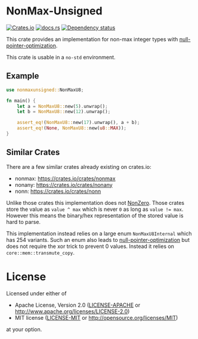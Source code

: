 # NonMax-Unsigned

[![Crates.io](https://img.shields.io/crates/v/nonmaxunsigned.svg)](https://crates.io/crates/nonmaxunsigned)
[![docs.rs](https://img.shields.io/docsrs/nonmaxunsigned)](https://docs.rs/nonmaxunsigned/1.0.0)
[![Dependency status](https://deps.rs/repo/github/Wasabi375/nonmaxunsigned/status.svg)](https://deps.rs/repo/github/Wasabi375/nonmaxunsigned)

This crate provides an implementation for non-max integer types
with [null-pointer-optimization].

This crate is usable in a `no-std` environment.

## Example

```rust
use nonmaxunsigned::NonMaxU8;

fn main() {
    let a = NonMaxU8::new(5).unwrap();
    let b = NonMaxU8::new(12).unwrap();

    assert_eq!(NonMaxU8::new(17).unwrap(), a + b);
    assert_eq!(None, NonMaxU8::new(u8::MAX));
}
```

## Similar Crates

There are a few similar crates already existing on crates.io:

* nonmax: <https://crates.io/crates/nonmax>
* nonany: <https://crates.io/crates/nonany>
* nonn: <https://crates.io/crates/nonn>

Unlike those crates this implementation does not [NonZero](https://doc.rust-lang.org/stable/std/num/struct.NonZero.html).
Those crates store the value as `value ^ max` which is never `0` as long as `value != max`.
However this means the binary/hex representation of the stored value is hard to parse.

This implementation instead relies on a large enum `NonMaxU8Internal` which has 254 variants.
Such an enum also leads to [null-pointer-optimization] but does not require the xor trick
to prevent 0 values.
Instead it relies on `core::mem::transmute_copy`.

# License

Licensed under either of

 * Apache License, Version 2.0
   ([LICENSE-APACHE](LICENSE-APACHE) or <http://www.apache.org/licenses/LICENSE-2.0>)
 * MIT license
   ([LICENSE-MIT](LICENSE-MIT) or <http://opensource.org/licenses/MIT>)

at your option.

[null-pointer-optimization]: https://doc.rust-lang.org/stable/std/option/index.html#representation
